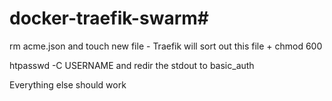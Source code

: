# docker-traefik-swarm#

rm acme.json and touch new file - Traefik will sort out this file + chmod 600

htpasswd -C USERNAME and redir the stdout to basic_auth

Everything else should work
